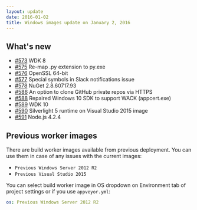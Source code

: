 ```yaml
---
layout: update
date: 2016-01-02
title: Windows images update on January 2, 2016
---
```


## What's new

* [#573](https://github.com/appveyor/ci/issues/573) WDK 8
* [#575](https://github.com/appveyor/ci/issues/575) Re-map .py extension to py.exe
* [#576](https://github.com/appveyor/ci/issues/576) OpenSSL 64-bit
* [#577](https://github.com/appveyor/ci/issues/577) Special symbols in Slack notifications issue
* [#578](https://github.com/appveyor/ci/issues/578) NuGet 2.8.60717.93
* [#586](https://github.com/appveyor/ci/issues/586) An option to clone GitHub private repos via HTTPS
* [#588](https://github.com/appveyor/ci/issues/588) Repaired Windows 10 SDK to support WACK (appcert.exe)
* [#589](https://github.com/appveyor/ci/issues/589) WDK 10
* [#590](https://github.com/appveyor/ci/issues/590) Silverlight 5 runtime on Visual Studio 2015 image
* [#591](https://github.com/appveyor/ci/issues/591) Node.js 4.2.4

## Previous worker images

There are build worker images available from previous deployment. You can use them in case of any issues with the current images:

* `Previous Windows Server 2012 R2`
* `Previous Visual Studio 2015`

You can select build worker image in OS dropdown on Environment tab of project settings or if you use `appveyor.yml`:

```yaml
os: Previous Windows Server 2012 R2
```
